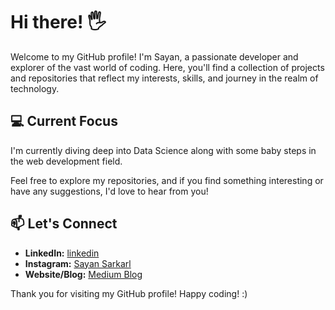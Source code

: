 # Hi there! 🖐️

Welcome to my GitHub profile! I'm Sayan, a passionate developer and explorer of the vast world of coding. Here, you'll find a collection of projects and repositories that reflect my interests, skills, and journey in the realm of technology.

## 💻 Current Focus

I'm currently diving deep into Data Science along with some baby steps in the web development field.

Feel free to explore my repositories, and if you find something interesting or have any suggestions, I'd love to hear from you!

## 📫 Let's Connect

- **LinkedIn:** [linkedin](https://www.linkedin.com/in/sayan-sarkar-3817a4218/)
- **Instagram:** [Sayan Sarkarl](https://www.instagram.com/sarkar.sayan01/) 
- **Website/Blog:** [Medium Blog](https://ky13-troj.medium.com/)

Thank you for visiting my GitHub profile! Happy coding! :)

